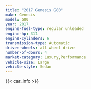 ```yaml
---
title: "2017 Genesis G80"
make: Genesis
model: G80
year: 2017
engine-fuel-type: regular unleaded
engine-hp: 311
engine-cylinders: 6
transmission-type: Automatic
driven-wheels: all wheel drive
number-of-doors: 4
market-category: Luxury,Performance
vehicle-size: Large
vehicle-style: Sedan
---
```


{{< car_info >}}
